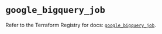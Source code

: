 # `google_bigquery_job`

Refer to the Terraform Registry for docs: [`google_bigquery_job`](https://registry.terraform.io/providers/hashicorp/google-beta/5.30.0/docs/resources/google_bigquery_job).
